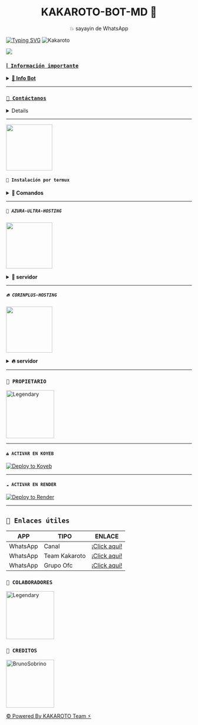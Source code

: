 <h1 align="center">KAKAROTO-BOT-MD 💨</h1>
 <p align="center">💥 sayayin de WhatsApp</p>
</p>

[![Typing SVG](https://readme-typing-svg.demolab.com?font=Fira+Code&pause=1000&color=FF0000&lines=Bienvenido+al+Repositorio;Kakaroto+-+Bot+-+MD;Gracias+por+preferirnos;Creado+por+legendary;💨🔥+BOOM!!!;💨🔥)](https://git.io/typing-svg)
![Kakaroto](https://qu.ax/mkNa.jpg)

<a href="http://wa.me/573142051545" target="blank"><img src="https://img.shields.io/badge/CREADOR-25D366?style=for-the-badge&logo=whatsapp&logoColor=white" />

### **`❕️ Información importante`**

<details>
 <summary><b> 🔱 Info Bot</b></summary>

* Este proyecto **no está afiliado de ninguna manera** con `WhatsApp`, `Inc. WhatsApp` es una marca registrada de `WhatsApp LLC`, y este bot es un **desarrollo independiente** que **no tiene ninguna relación oficial con la compañía**.

</details>

---

### **`💭 Contáctanos`**

<details>
<summary><b> 💣 Contáctos</b></summary>

* https://wa.me/573142051545

---


</details>

---

<a
href="https://www.mediafire.com/file/3hsvi3xkpq3a64o/termux_118.a"><img src="https://qu.ax/finc.jpg" height="125px"></a>

#### **`💨 Instalación por termux`**

<details>
 <summary><b> 🔱 Comandos</b></summary>

#### **❣️ Instalación automatica por termux**

> Copia los códigos uno por uno, no los pegues todos juntos a la vez.

```bash
termux-setup-storage
```

```bash
apt update -y && yes | apt upgrade && pkg install -y bash wget mpv && wget -O - https://raw.githubusercontent.com/Diomar-s/Kakaroto-Bot-MD/master/megu.sh | bash
```

#### **🪄 Instalación manual por termux**

```bash
termux-setup-storage
```

```bash
apt-get update -y && apt-get upgrade -y
```

```bash
pkg install -y git nodejs ffmpeg imagemagick && pkg install yarn 
```

```bash
git clone https://github.com/Diomar-s/Kakaroto-Bot-MD && cd Kakaroto-Bot-MD
```

```bash
yarn install
```

```bash
npm install
```

```bash
npm start
```

---

#### **🟢 Activar en caso de detenerse en termux**

Si después de instalar el bot en Termux se detiene (pantalla en blanco, pérdida de conexión a Internet, reinicio del dispositivo), sigue estos pasos:

1. Abre Termux y navega al directorio del bot:
    ```bash
    cd Kakaroto-Bot-MD
    ```

2. Inicia el bot nuevamente:
    ```bash
    npm start
    ```

---

#### **🍬 Obtener otro codigo qr en termux**

Si después de instalar el bot en Termux y iniciar la session del bot (el numero se va a soporte, se cierra la conexión o demorastes al conectar), sigue estos pasos:

1. Abre Termux y navega al directorio del bot:
    ```bash
    cd Kakaroto-Bot-MD
    ```

2. Elimina la carpeta MiniSession:
    ```bash
    rm -rf KakarotoSession
    ```

3. Inicia el bot nuevamente:
    ```bash
    npm start
    ```

---

### **😼 Para activar 24/7 (termux)**

> comando para obtener la bot 24/7 en termux

```bash
npm i -g pm2 && pm2 start index.js && pm2 save && pm2 logs
```

</details>

---

##### **`💌 AZURA-ULTRA-HOSTING`**

<a
href="https://store.azuraultra-host.pro/home"><img src="https://qu.ax/tMAP.jpg" height="125px"></a>

<details>
 <summary><b> 🌹 servidor</b></summary>

* Azura-ultra  [`Aquí`](https://store.azuraultra-host.pro/home)
* Dash Azura[`Dash`](https://store.azuraultra-host.pro/login)
* Panel Azura [`Panel`](https://store.azuraultra-host.pro/login)
* Canal de WhatsApp  [`Canal azura`](https://whatsapp.com/channel/0029VamOVm08fewr5jix2Z3t)
* Grupo azura [`Aquí`](https://chat.whatsapp.com/KhcwE17XcalGuMwS4Tc2L0)
---

</details>

---

##### **`🔥 CORINPLUS-HOSTING`**

<a
href="https://dash.corinplus.com"><img src="https://qu.ax/ZycD.png" height="125px"></a>

<details>
 <summary><b> 🔥 servidor</b></summary>

* Estado Corin [`Status`](https://status.corinplus.com)
* Dash Corin[`Dash`](https://dash.corinplus.com)
* Panel Corin [`Panel`](https://panel.corinplus.com)
* Canal de WhatsApp  [`Canal Corin`](https://whatsapp.com/channel/0029VakUvreFHWpyWUr4Jr0g)
* Comunidad Corin [`Click`](https://chat.whatsapp.com/HR3OLhsuZPqCMImzuHcuON)
---


</details>

---

### **`👑 PROPIETARIO`**
<a
href="https://wa.me/573142051545?text="><img src="https://qu.ax/AcSK.jpg" width="130" height="130" alt="Legendary"/></a>

</details>

----- 
#### **`⏏️ ACTIVAR EN KOYEB`**
[![Deploy to Koyeb](https://binbashbanana.github.io/deploy-buttons/buttons/remade/koyeb.svg)](https://app.koyeb.com/deploy?type=git&repository=github.com/Diomar-s/Kakaroto-Bot-MD&branch=master&name=kakarotobot-md)

------------------
#### **`☁️ ACTIVAR EN RENDER`**
[![Deploy to Render](https://binbashbanana.github.io/deploy-buttons/buttons/remade/render.svg)](https://dashboard.render.com/blueprint/new?repo=https%3A%2F%2Fgithub.com%2FDiomar-s%2FKakaroto-Bot-MD)



</details>

---

## **`🔗 Enlaces útiles`**

| APP | TIPO | ENLACE |
|------|-------------|-------|
| WhatsApp | Canal | [¡Click aquí!](https://whatsapp.com/channel/0029VagYdbFEwEk5htUejk0t) |
| WhatsApp | Team Kakaroto | [¡Click aquí!](https://whatsapp.com/channel/0029VagYdbFEwEk5htUejk0t) |
| WhatsApp | Grupo Ofc | [¡Click aquí!](https://chat.whatsapp.com/Jjs2l4X3LdP7RHr06WsasW) |
 

### **`🔱 COLABORADORES`**
<a
href="https://github.com/Diomar-s"><img src="https://qu.ax/AcSK.jpg" width="130" height="130" alt="Legendary"/></a>

</a> 



### **`🌹 CREDITOS`**
<a
href="https://github.com/BrunoSobrino"><img src="https://github.com/BrunoSobrino.png" width="130" height="130" alt="BrunoSobrino"/></a>

[© Powered By KAKAROTO Team ⚡︎](https://whatsapp.com/channel/0029VagYdbFEwEk5htUejk0t)
